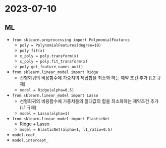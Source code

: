 # 2023-07-10

## ML
* `from sklearn.preprocessing import PolynomialFeatures`
    * `poly = PolynomialFeatures(degree=10)`
    * `poly.fit(x)`
    * `x_poly = poly.transform(x)`
    * `x_poly = poly.fit_transform(x)`
    * `poly.get_feature_names_out()`
* `from sklearn.linear_model import Ridge`
    * 선형회귀의 비용함수에 가중치의 제곱합을 최소화 하는 제약 조건 추가 (L2 규제)
    * `model = Ridge(alpha=0.5)`
* `from sklearn.linear_model import Lasso`
    * 선형회귀의 비용함수에 가중치들의 절대값의 합을 최소화하는 제약조건 추가 (L1 규제)
    * `model = Lasso(alpha=1)`
* `from sklearn.linear_model import ElasticNet`
    * Ridge + Lasso
    * `model = ElasticNet(alpha=1, l1_ratio=0.5)`
* `model.coef_`
* `model.intercept_`
